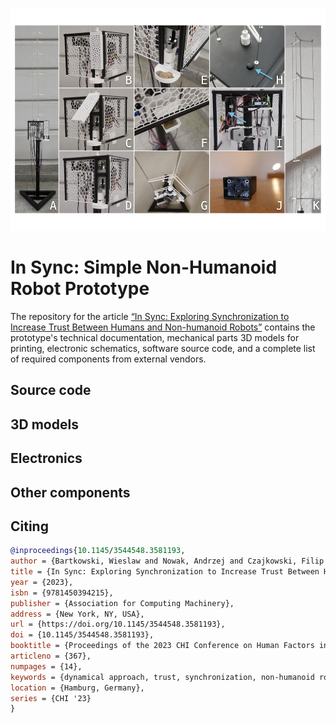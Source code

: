 ![Prototype image](prototype.png)

# In Sync: Simple Non-Humanoid Robot Prototype

The repository for the article [“In Sync: Exploring Synchronization to Increase Trust Between Humans and Non-humanoid Robots”](https://dl.acm.org/doi/10.1145/3544548.3581193) contains the prototype's technical documentation, mechanical parts 3D models for printing, electronic schematics, software source code, and a complete list of required components from external vendors.

## Source code

## 3D models 

## Electronics

## Other components

## Citing
```bibtex
@inproceedings{10.1145/3544548.3581193, 
author = {Bartkowski, Wieslaw and Nowak, Andrzej and Czajkowski, Filip Ignacy and Schmidt, Albrecht and M\"{u}ller, Florian}, 
title = {In Sync: Exploring Synchronization to Increase Trust Between Humans and Non-Humanoid Robots}, 
year = {2023}, 
isbn = {9781450394215}, 
publisher = {Association for Computing Machinery}, 
address = {New York, NY, USA}, 
url = {https://doi.org/10.1145/3544548.3581193}, 
doi = {10.1145/3544548.3581193}, 
booktitle = {Proceedings of the 2023 CHI Conference on Human Factors in Computing Systems}, 
articleno = {367}, 
numpages = {14}, 
keywords = {dynamical approach, trust, synchronization, non-humanoid robot, design strategy}, 
location = {Hamburg, Germany}, 
series = {CHI '23} 
}
```